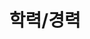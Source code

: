 ---
title: 학력/경력
type: landing

sections:
  - block: accomplishments
    content:
      title: 학력
      subtitle: ''
      text: ''
      # Date format: https://wowchemy.com/docs/customization/#date-format
      date_format: 2006년 1월
      # Accomplishments.
      #   Add/remove as many `items` blocks below as you like.
      #   `title`, `organization`, and `date_start` are the required parameters.
      #   Leave other parameters empty if not required.
      #   Begin multi-line descriptions with YAML's `|2-` multi-line prefix.
      items:
        - title: 작물생명과학과 (주전공)
          date_end: ''
          date_start: '2023-03-01'
          description: ''
          icon: jbnu
          organization: 전북대학교
          organization_url: https://www.jbnu.ac.kr/
          url: 'https://crop.jbnu.ac.kr/'
        - title: 컴퓨터인공지능학부 (복수전공)
          date_end: ''
          date_start: '2024-06-01'
          description: ''
          icon: jbnu
          organization: 전북대학교
          organization_url: https://www.jbnu.ac.kr/
          url: 'https://csai.jbnu.ac.kr/'
      # Choose how many columns the section has. Valid values: '1' or '2'.
      columns: '2'

  - block: experience
    content:
      title: 경력
      # Date format for experience
      #   Refer to https://wowchemy.com/docs/customization/#date-format
      date_format: 2006년 2월
      # Experiences.
      #   Add/remove as many experience `items` below as you like.
      #   Required fields are `title`, `company`, and `date_start`.
      #   Leave `date_end` empty if it's your current employer.
      #   Begin multi-line descriptions with YAML's `|2-` multi-line prefix.
      items:
        - title: 강사 (근로장학생)
          company: 전주주부평생학교
          company_url: 'https://jjschool.modoo.at/'
          company_logo: 
          location: 전주
          date_start: '2024-03-01'
          date_end: ''
          description: |2-
              - 행정지원
              - 검정고시반 (중/고) 사회 강의
    design:
      # Choose how many columns the section has. Valid values: '1' or '2'.
      columns: '1'
---